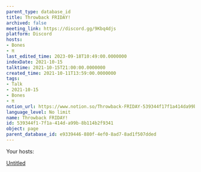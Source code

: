 ```yaml
---
parent_type: database_id
title: Throwback FRIDAY!
archived: false
meeting_link: https://discord.gg/9Kbq4djs
platform: Discord
hosts:
- Bones
- π
last_edited_time: 2023-09-18T10:49:00.0000000
indexDate: 2021-10-15
talktime: 2021-10-15T21:00:00.0000000
created_time: 2021-10-11T13:59:00.0000000
tags:
- Talk
- 2021-10-15
- Bones
- π
notion_url: https://www.notion.so/Throwback-FRIDAY-539344f17f1a414da99b8b114b2f9341
language_level: No limit
name: Throwback FRIDAY!
id: 539344f1-7f1a-414d-a99b-8b114b2f9341
object: page
parent_database_id: e9339446-880f-4ef0-8ad7-8ad1f507dded
---
```




Your hosts:

[Untitled](https://www.notion.so/482e61b02b9c4456b2b4fe86bb7544c6)   





